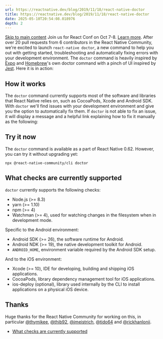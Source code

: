 ```yaml
---
url: https://reactnative.dev/blog/2019/11/18/react-native-doctor
title: https://reactnative.dev/blog/2019/11/18/react-native-doctor
date: 2025-05-10T20:54:08.018976
depth: 2
---
```


[Skip to main content](https://reactnative.dev/blog/2019/11/18/react-native-doctor#__docusaurus_skipToContent_fallback)
Join us for React Conf on Oct 7-8. [Learn more](https://conf.react.dev).
After over 20 pull requests from 6 contributors in the React Native Community, we're excited to launch `react-native doctor`, a new command to help you out with getting started, troubleshooting and automatically fixing errors with your development environment. The `doctor` command is heavily inspired by [Expo](https://expo.io/) and [Homebrew](https://brew.sh/)'s own doctor command with a pinch of UI inspired by [Jest](https://jestjs.io/).
Here it is in action:
## How it works[​](https://reactnative.dev/blog/2019/11/18/react-native-doctor#how-it-works "Direct link to How it works")
The `doctor` command currently supports most of the software and libraries that React Native relies on, such as CocoaPods, Xcode and Android SDK. With `doctor` we'll find issues with your development environment and give you the option to automatically fix them. If `doctor` is not able to fix an issue, it will display a message and a helpful link explaining how to fix it manually as the following:
## Try it now[​](https://reactnative.dev/blog/2019/11/18/react-native-doctor#try-it-now "Direct link to Try it now")
The `doctor` command is available as a part of React Native 0.62. However, you can try it without upgrading yet:
```
npx @react-native-community/cli doctor
```

## What checks are currently supported[​](https://reactnative.dev/blog/2019/11/18/react-native-doctor#what-checks-are-currently-supported "Direct link to What checks are currently supported")
`doctor` currently supports the following checks:
  * Node.js (>= 8.3)
  * yarn (>= 1.10)
  * npm (>= 4)
  * Watchman (>= 4), used for watching changes in the filesystem when in development mode.


Specific to the Android environment:
  * Android SDK (>= 26), the software runtime for Android.
  * Android NDK (>= 19), the native development toolkit for Android.
  * `ANDROID_HOME`, environment variable required by the Android SDK setup.


And to the iOS environment:
  * Xcode (>= 10), IDE for developing, building and shipping iOS applications.
  * CocoaPods, library dependency management tool for iOS applications.
  * ios-deploy (optional), library used internally by the CLI to install applications on a physical iOS device.


## Thanks[​](https://reactnative.dev/blog/2019/11/18/react-native-doctor#thanks "Direct link to Thanks")
Huge thanks for the React Native Community for working on this, in particular [@thymikee](https://github.com/thymikee), [@thib92](https://github.com/thib92), [@jmeistrich](https://github.com/jmeistrich), [@tido64](https://github.com/tido64) and [@rickhanlonii](https://github.com/rickhanlonii).
  * [What checks are currently supported](https://reactnative.dev/blog/2019/11/18/react-native-doctor#what-checks-are-currently-supported)



